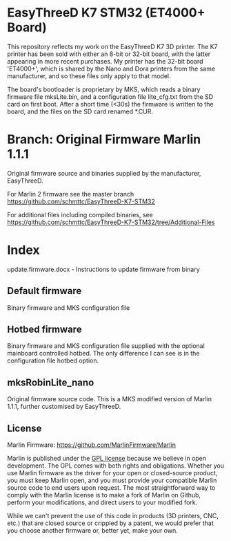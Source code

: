 # EasyThreeD K7 STM32 (ET4000+ Board)
This repository reflects my work on the EasyThreeD K7 3D printer.
The K7 printer has been sold with either an 8-bit or 32-bit board, with the latter appearing in more recent purchases. My printer has the 32-bit board 'ET4000+', which is shared by the Nano and Dora printers from the same manufacturer, and so these files only apply to that model.

The board's bootloader is proprietary by MKS, which reads a binary firmware file mksLite.bin, and a configuration file lite_cfg.txt from the SD card on first boot. After a short time (<30s) the firmware is written to the board, and the files on the SD card renamed *.CUR.

# Branch: Original Firmware Marlin 1.1.1
Original firmware source and binaries supplied by the manufacturer, EasyThreeD.

For Marlin 2 firmware see the master branch https://github.com/schmttc/EasyThreeD-K7-STM32

For additional files including compiled binaries, see https://github.com/schmttc/EasyThreeD-K7-STM32/tree/Additional-Files

# Index
update.firmware.docx - Instructions to update firmware from binary
## Default firmware
Binary firmware and MKS configuration file
## Hotbed firmware
Binary firmware and MKS configuration file supplied with the optional mainboard controlled hotbed. The only difference I can see is in the configuration file hotbed option.
## mksRobinLite_nano
Original firmware source code. This is a MKS modified version of Marlin 1.1.1, further customised by EasyThreeD.

## License
Marlin Firmware: https://github.com/MarlinFirmware/Marlin

Marlin is published under the [GPL license](https://github.com/COPYING.md) because we believe in open development. The GPL comes with both rights and obligations. Whether you use Marlin firmware as the driver for your open or closed-source product, you must keep Marlin open, and you must provide your compatible Marlin source code to end users upon request. The most straightforward way to comply with the Marlin license is to make a fork of Marlin on Github, perform your modifications, and direct users to your modified fork.

While we can't prevent the use of this code in products (3D printers, CNC, etc.) that are closed source or crippled by a patent, we would prefer that you choose another firmware or, better yet, make your own.
